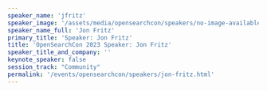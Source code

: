```yaml
---
speaker_name: 'jfritz'
speaker_image: '/assets/media/opensearchcon/speakers/no-image-available.png'
speaker_name_full: 'Jon Fritz'
primary_title: 'Speaker: Jon Fritz'
title: 'OpenSearchCon 2023 Speaker: Jon Fritz'
speaker_title_and_company: ''
keynote_speaker: false
session_track: "Community"
permalink: '/events/opensearchcon/speakers/jon-fritz.html'
---
```


